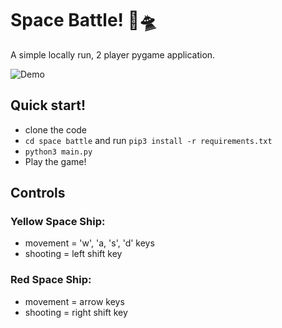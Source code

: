 # Space Battle! 👾🛸

A simple locally run, 2 player pygame application.

![Demo](https://user-images.githubusercontent.com/71782749/108832477-811a7780-75c3-11eb-8676-6cd9c8742fd5.gif)

## Quick start!
* clone the code
* ``cd space battle`` and run ``pip3 install -r requirements.txt``
* ``python3 main.py``
* Play the game!

## Controls

### Yellow Space Ship:
* movement = 'w', 'a, 's', 'd' keys
* shooting = left shift key

### Red Space Ship:
* movement = arrow keys
* shooting = right shift key
